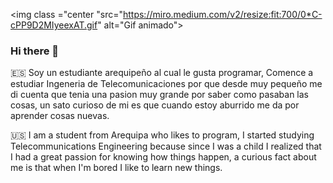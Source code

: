 <img class ="center "src="https://miro.medium.com/v2/resize:fit:700/0*C-cPP9D2MIyeexAT.gif" alt="Gif animado">
<style>
.center{
      display: block;
      margin-left: auto;
      margin-right: auto;
}
</style>
### Hi there 👋
🇪🇸 Soy un estudiante arequipeño al cual le gusta programar, Comence a estudiar Ingeneria de Telecomunicaciones por que desde muy pequeño me di cuenta que tenia una pasion muy grande por saber como pasaban las cosas, un sato curioso de mi es que cuando estoy aburrido me da por aprender cosas nuevas.

🇺🇸 I am a student from Arequipa who likes to program, I started studying Telecommunications Engineering because since I was a child I realized that I had a great passion for knowing how things happen, a curious fact about me is that when I'm bored I like to learn new things.

<!--
**PieroS1/PieroS1** is a ✨ _special_ ✨ repository because its `README.md` (this file) appears on your GitHub profile.

Here are some ideas to get you started:

- 🔭 I’m currently working on ...
- 🌱 I’m currently learning ...
- 👯 I’m looking to collaborate on ...
- 🤔 I’m looking for help with ...
- 💬 Ask me about ...
- 📫 How to reach me: ...
- 😄 Pronouns: ...
- ⚡ Fun fact: ...
-->
